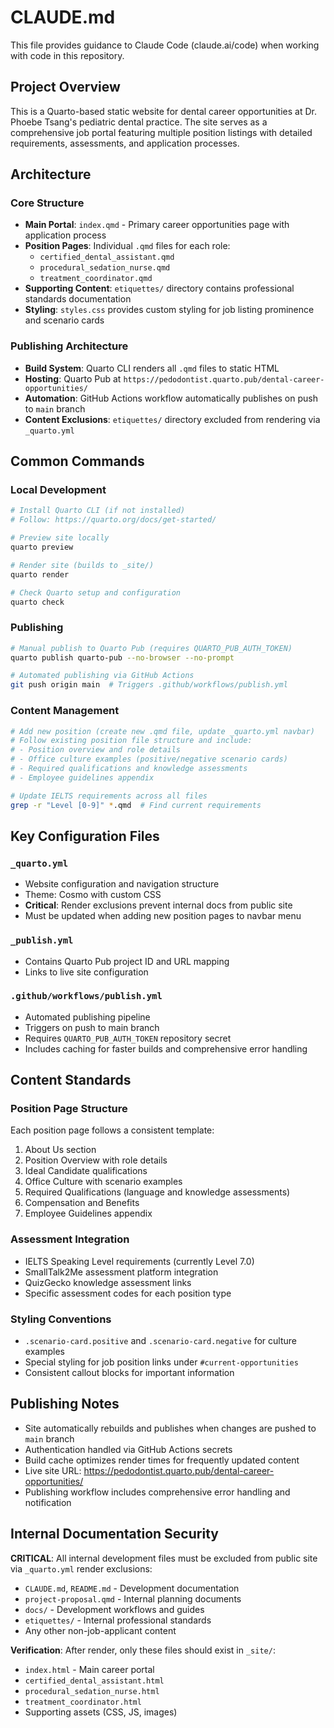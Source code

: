 # CLAUDE.md

This file provides guidance to Claude Code (claude.ai/code) when working with code in this repository.

## Project Overview

This is a Quarto-based static website for dental career opportunities at Dr. Phoebe Tsang's pediatric dental practice. The site serves as a comprehensive job portal featuring multiple position listings with detailed requirements, assessments, and application processes.

## Architecture

### Core Structure
- **Main Portal**: `index.qmd` - Primary career opportunities page with application process
- **Position Pages**: Individual `.qmd` files for each role:
  - `certified_dental_assistant.qmd`
  - `procedural_sedation_nurse.qmd` 
  - `treatment_coordinator.qmd`
- **Supporting Content**: `etiquettes/` directory contains professional standards documentation
- **Styling**: `styles.css` provides custom styling for job listing prominence and scenario cards

### Publishing Architecture
- **Build System**: Quarto CLI renders all `.qmd` files to static HTML
- **Hosting**: Quarto Pub at `https://pedodontist.quarto.pub/dental-career-opportunities/`
- **Automation**: GitHub Actions workflow automatically publishes on push to `main` branch
- **Content Exclusions**: `etiquettes/` directory excluded from rendering via `_quarto.yml`

## Common Commands

### Local Development
```bash
# Install Quarto CLI (if not installed)
# Follow: https://quarto.org/docs/get-started/

# Preview site locally
quarto preview

# Render site (builds to _site/)
quarto render

# Check Quarto setup and configuration
quarto check
```

### Publishing
```bash
# Manual publish to Quarto Pub (requires QUARTO_PUB_AUTH_TOKEN)
quarto publish quarto-pub --no-browser --no-prompt

# Automated publishing via GitHub Actions
git push origin main  # Triggers .github/workflows/publish.yml
```

### Content Management
```bash
# Add new position (create new .qmd file, update _quarto.yml navbar)
# Follow existing position file structure and include:
# - Position overview and role details
# - Office culture examples (positive/negative scenario cards)
# - Required qualifications and knowledge assessments
# - Employee guidelines appendix

# Update IELTS requirements across all files
grep -r "Level [0-9]" *.qmd  # Find current requirements
```

## Key Configuration Files

### `_quarto.yml`
- Website configuration and navigation structure
- Theme: Cosmo with custom CSS
- **Critical**: Render exclusions prevent internal docs from public site
- Must be updated when adding new position pages to navbar menu

### `_publish.yml` 
- Contains Quarto Pub project ID and URL mapping
- Links to live site configuration

### `.github/workflows/publish.yml`
- Automated publishing pipeline
- Triggers on push to main branch
- Requires `QUARTO_PUB_AUTH_TOKEN` repository secret
- Includes caching for faster builds and comprehensive error handling

## Content Standards

### Position Page Structure
Each position page follows a consistent template:
1. About Us section
2. Position Overview with role details
3. Ideal Candidate qualifications
4. Office Culture with scenario examples
5. Required Qualifications (language and knowledge assessments)
6. Compensation and Benefits
7. Employee Guidelines appendix

### Assessment Integration
- IELTS Speaking Level requirements (currently Level 7.0)
- SmallTalk2Me assessment platform integration
- QuizGecko knowledge assessment links
- Specific assessment codes for each position type

### Styling Conventions
- `.scenario-card.positive` and `.scenario-card.negative` for culture examples
- Special styling for job position links under `#current-opportunities`
- Consistent callout blocks for important information

## Publishing Notes

- Site automatically rebuilds and publishes when changes are pushed to `main` branch
- Authentication handled via GitHub Actions secrets
- Build cache optimizes render times for frequently updated content
- Live site URL: https://pedodontist.quarto.pub/dental-career-opportunities/
- Publishing workflow includes comprehensive error handling and notification

## Internal Documentation Security

**CRITICAL**: All internal development files must be excluded from public site via `_quarto.yml` render exclusions:
- `CLAUDE.md`, `README.md` - Development documentation  
- `project-proposal.qmd` - Internal planning documents
- `docs/` - Development workflows and guides
- `etiquettes/` - Internal professional standards
- Any other non-job-applicant content

**Verification**: After render, only these files should exist in `_site/`:
- `index.html` - Main career portal
- `certified_dental_assistant.html`
- `procedural_sedation_nurse.html` 
- `treatment_coordinator.html`
- Supporting assets (CSS, JS, images)
